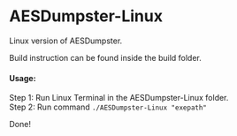 # AESDumpster-Linux
Linux version of AESDumpster.<br>

Build instruction can be found inside the build folder.<br>

#### Usage:
Step 1: Run Linux Terminal in the AESDumpster-Linux folder.<br>
Step 2: Run command ```./AESDumpster-Linux "exepath"``` <br>

Done!
